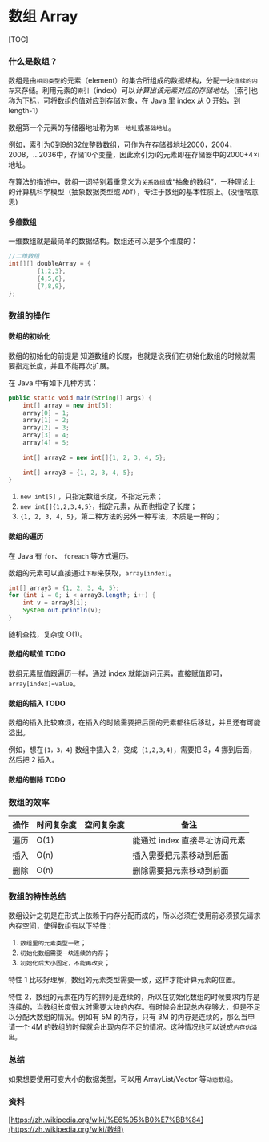 # 数组 Array

[TOC]

### 什么是数组？



数组是由`相同类型`的元素（element）的集合所组成的数据结构，分配一块`连续的内存`来存储。利用元素的`索引`（index）可以*计算出该元素对应的存储地址*。（索引也称为下标，可将数组的值对应到存储对象，在 Java 里 index 从 0 开始，到 length-1）



数组第一个元素的存储器地址称为`第一地址`或`基础地址`。



例如，索引为0到9的32位整数数组，可作为在存储器地址2000，2004，2008，...2036中，存储10个变量，因此索引为i的元素即在存储器中的2000+4×i地址。



在算法的描述中，数组一词特别着重意义为`关系数组`或“抽象的数组”，一种理论上的计算机科学模型（抽象数据类型或 `ADT`），专注于数组的基本性质上。(没懂啥意思)



#### 多维数组



一维数组就是最简单的数据结构。数组还可以是多个维度的：



```java
//二维数组
int[][] doubleArray = {
        {1,2,3},
        {4,5,6},
        {7,8,9},
};
```



### 数组的操作



#### 数组的初始化



数组的初始化的前提是 知道数组的长度，也就是说我们在初始化数组的时候就需要指定长度，并且不能再次扩展。



在 Java 中有如下几种方式：

```java
public static void main(String[] args) {
    int[] array = new int[5];
    array[0] = 1;
    array[1] = 2;
    array[2] = 3;
    array[3] = 4;
    array[4] = 5;
  
    int[] array2 = new int[]{1, 2, 3, 4, 5};
  
    int[] array3 = {1, 2, 3, 4, 5};
}
```



1. `new int[5]` ，只指定数组长度，不指定元素；
2. `new int[]{1,2,3,4,5}`，指定元素，从而也指定了长度；
3. `{1, 2, 3, 4, 5}`，第二种方法的另外一种写法，本质是一样的；



#### 数组的遍历



在 Java 有 `for`、 `foreach` 等方式遍历。



数组的元素可以直接通过`下标`来获取，`array[index]`。

```java
int[] array3 = {1, 2, 3, 4, 5};
for (int i = 0; i < array3.length; i++) {
    int v = array3[i];
    System.out.println(v);
}
```



随机查找，复杂度 O(1)。



#### 数组的赋值 TODO



数组元素赋值跟遍历一样，通过 index 就能访问元素，直接赋值即可，`array[index]=value`。



#### 数组的插入 TODO



数组的插入比较麻烦，在插入的时候需要把后面的元素都往后移动，并且还有可能溢出。



例如，想在`{1，3，4}` 数组中插入 2，变成` {1,2,3,4}`，需要把 3，4 挪到后面，然后把 2 插入。



#### 数组的删除 TODO





### 数组的效率



| 操作 | 时间复杂度 | 空间复杂度 | 备注                          |
| ---- | ---------- | ---------- | ----------------------------- |
| 遍历 | O(1)       |            | 能通过 index 直接寻址访问元素 |
| 插入 | O(n)       |            | 插入需要把元素移动到后面      |
| 删除 | O(n)       |            | 删除需要把元素移动到前面      |



### 数组的特性总结



数组设计之初是在形式上依赖于内存分配而成的，所以必须在使用前必须预先请求内存空间，使得数组有以下特性：

1. `数组里的元素类型一致`；
2. `初始化数组需要一块连续的内存`；
3. `初始化后大小固定，不能再改变`；



特性 1 比较好理解，数组的元素类型需要一致，这样才能计算元素的位置。

特性 2，数组的元素在内存的排列是连续的，所以在初始化数组的时候要求内存是连续的，当数组长度很大时需要大块的内存。有时候会出现总内存够大，但是不足以分配大数组的情况。例如有 5M 的内存，只有 3M 的内存是连续的，那么当申请一个 4M 的数组的时候就会出现内存不足的情况。这种情况也可以说成`内存伪溢出`。



### 总结



如果想要使用可变大小的数据类型，可以用 ArrayList/Vector 等`动态数组`。



### 资料

[https://zh.wikipedia.org/wiki/%E6%95%B0%E7%BB%84](https://zh.wikipedia.org/wiki/数组)